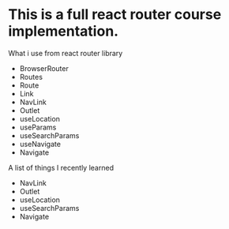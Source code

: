 <h1>This is a full react router course implementation.</h1>

<p>What i use from react router library</p>
<ul>
  <li>BrowserRouter</li>
  <li>Routes</li>
  <li>Route</li>
  <li>Link</li>
  <li>NavLink</li>
  <li>Outlet</li>
  <li>useLocation</li>
  <li>useParams</li>
  <li>useSearchParams</li>
  <li>useNavigate</li>
  <li>Navigate</li>
</ul>

<p>A list of things I recently learned</p>
<ul>
  <li>NavLink</li>
  <li>Outlet</li>
  <li>useLocation</li>
  <li>useSearchParams</li>
  <li>Navigate</li>
</ul>
